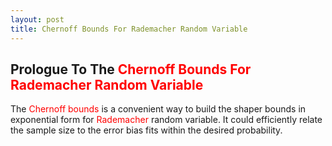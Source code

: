 ```yaml
---
layout: post
title: Chernoff Bounds For Rademacher Random Variable
---
```


## Prologue To The <font color="Red">Chernoff Bounds For Rademacher Random Variable</font>
<p class="message">
The <font color="Red">Chernoff bounds</font> is a convenient way to build the shaper bounds in exponential form for <font color="Red">Rademacher</font> random variable.  
It could efficiently relate the sample size to the error bias fits within the desired probability.  
</p>



